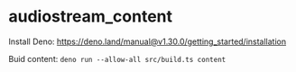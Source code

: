 # audiostream_content

Install Deno: https://deno.land/manual@v1.30.0/getting_started/installation

Buid content: ```deno run --allow-all src/build.ts content```
